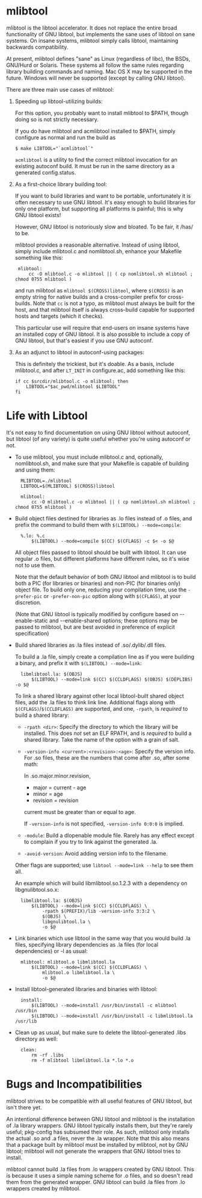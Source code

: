 mlibtool
========

mlibtool is the libtool accelerator. It does not replace the entire broad
functionality of GNU libtool, but implements the sane uses of libtool on sane
systems. On insane systems, mlibtool simply calls libtool, maintaining
backwards compatibility.

At present, mlibtool defines "sane" as Linux (regardless of libc), the BSDs,
GNU/Hurd or Solaris. These systems all follow the same rules regarding library
building commands and naming. Mac OS X may be supported in the future. Windows
will never be supported (except by calling GNU libtool).

There are three main use cases of mlibtool:

1. Speeding up libtool-utilizing builds:

   For this option, you probably want to install mlibtool to $PATH, though
   doing so is not strictly necessary.

   If you do have mlibtool and acmlibtool installed to $PATH, simply configure
   as normal and run the build as

       $ make LIBTOOL="`acmlibtool`"

   `acmlibtool` is a utility to find the correct mlibtool invocation for an
   existing autoconf build. It must be run in the same directory as a generated
   config.status.


2. As a first-choice library building tool:

   If you want to build libraries and want to be portable, unfortunately it is
   often necessary to use GNU libtool. It's easy enough to build libraries for
   only one platform, but supporting all platforms is painful; this is why GNU
   libtool exists!

   However, GNU libtool is notoriously slow and bloated. To be fair, it /has/
   to be.

   mlibtool provides a reasonable alternative. Instead of using libtool, simply
   include mlibtool.c and nomlibtool.sh, enhance your Makefile something
   like this:

        mlibtool:
        	cc -O mlibtool.c -o mlibtool || ( cp nomlibtool.sh mlibtool ; chmod 0755 mlibtool )

   and run mlibtool as `mlibtool $(CROSS)libtool`, where `$(CROSS)` is an empty
   string for native builds and a cross-compiler prefix for cross-builds. Note
   that `cc` is not a typo, as mlibtool must always be built for the host, and
   that mlibtool itself is always cross-build capable for supported hosts and
   targets (which it checks).

   This particular use will require that end-users on insane systems have an
   installed copy of GNU libtool. It is also possible to include a copy of GNU
   libtool, but that's easiest if you use GNU autoconf.


3. As an adjunct to libtool in autoconf-using packages:

   This is definitely the trickiest, but it's doable. As a basis, include
   mlibtool.c, and after `LT_INIT` in configure.ac, add something like this:

       if cc $srcdir/mlibtool.c -o mlibtool; then
           LIBTOOL="$ac_pwd/mlibtool $LIBTOOL"
       fi


Life with Libtool
=================

It's not easy to find documentation on using GNU libtool without autoconf, but
libtool (of any variety) is quite useful whether you're using autoconf or not.


* To use mlibtool, you must include mlibtool.c and, optionally, nomlibtool.sh,
  and make sure that your Makefile is capable of building and using them:

        MLIBTOOL=./mlibtool
        LIBTOOL=$(MLIBTOOL) $(CROSS)libtool

        mlibtool:
        	cc -O mlibtool.c -o mlibtool || ( cp nomlibtool.sh mlibtool ; chmod 0755 mlibtool )


* Build object files destined for libraries as .lo files instead of .o files,
  and prefix the command to build them with `$(LIBTOOL) --mode=compile`:

        %.lo: %.c
        	$(LIBTOOL) --mode=compile $(CC) $(CFLAGS) -c $< -o $@

  All object files passed to libtool should be built with libtool. It can use
  regular .o files, but different platforms have different rules, so it's wise
  not to use them.

  Note that the default behavior of both GNU libtool and mlibtool is to build
  both a PIC (for libraries or binaries) and non-PIC (for binaries only) object
  file. To build only one, reducing your compilation time, use the
  `-prefer-pic` or `-prefer-non-pic` option along with `$(CFLAGS)`, at your
  discretion.

  (Note that GNU libtool is typically modified by configure based on
  --enable-static and --enable-shared options; these options may be passed to
  mlibtool, but are best avoided in preference of explicit specification)


* Build shared libraries as .la files instead of .so/.dylib/.dll files.

  To build a .la file, simply create a compilation line as if you were building
  a binary, and prefix it with `$(LIBTOOL) --mode=link`:

        libmlibtool.la: $(OBJS)
        	$(LIBTOOL) --mode=link $(CC) $(CCLDFLAGS) $(OBJS) $(DEPLIBS) -o $@

  To link a shared library against other local libtool-built shared object
  files, add the .la files to think link line. Additional flags along with
  `$(CFLAGS)`/`$(CCLDFLAGS)` are supported, and one, `-rpath`, is *required* to
  build a shared library:

  * `-rpath <dir>`: Specify the directory to which the library will be
    installed. This does *not* set an ELF RPATH, and is *required* to build a
    shared library. Take the name of the option with a grain of salt.

  * `-version-info <current>:<revision>:<age>`: Specify the version info. For
    .so files, these are the numbers that come after .so, after some math:

    In .so.major.minor.revision,
    * major = current - age
    * minor = age
    * revision = revision

    current must be greater than or equal to age.

    If `-version-info` is not specified, `-version-info 0:0:0` is implied.

  * `-module`: Build a dlopenable module file. Rarely has any effect except to
    complain if you try to link against the generated .la.

  * `-avoid-version`: Avoid adding version info to the filename.

  Other flags are supported; use `libtool --mode=link --help` to see them all.

  An example which will build libmlibtool.so.1.2.3 with a dependency on
  libgnulibtool.so.x:

        libmlibtool.la: $(OBJS)
        	$(LIBTOOL) --mode=link $(CC) $(CCLDFLAGS) \
        	    -rpath $(PREFIX)/lib -version-info 3:3:2 \
        	    $(OBJS) \
        	    libgnulibtool.la \
        	    -o $@


* Link binaries which use libtool in the same way that you would build .la
  files, specifying library dependencies as .la files (for local dependencies)
  or -l as usual:

        mlibtool: mlibtool.o libmlibtool.la
        	$(LIBTOOL) --mode=link $(CC) $(CCLDFLAGS) \
        	    mlibtool.o libmlibtool.la \
        	    -o $@


* Install libtool-generated libraries and binaries with libtool:

        install:
        	$(LIBTOOL) --mode=install /usr/bin/install -c mlibtool /usr/bin
        	$(LIBTOOL) --mode=install /usr/bin/install -c libmlibtool.la /usr/lib


* Clean up as usual, but make sure to delete the libtool-generated .libs directory as well:

        clean:
        	rm -rf .libs
        	rm -f mlibtool libmlibtool.la *.lo *.o


Bugs and Incompatibilities
==========================

mlibtool strives to be compatible with all useful features of GNU libtool, but
isn't there yet.

An intentional difference between GNU libtool and mlibtool is the installation
of .la library wrappers. GNU libtool typically installs them, but they're
rarely useful; pkg-config has subsumed their role. As such, mlibtool only
installs the actual .so and .a files, never the .la wrapper. Note that this
also means that a package built by mlibtool must be installed by mlibtool, not
by GNU libtool; mlibtool will not generate the wrappers that GNU libtool tries
to install.

mlibtool cannot build .la files from .lo wrappers created by GNU libtool. This
is because it uses a simple naming scheme for .o files, and so doesn't read
them from the generated wrapper. GNU libtool can build .la files from .lo
wrappers created by mlibtool.
